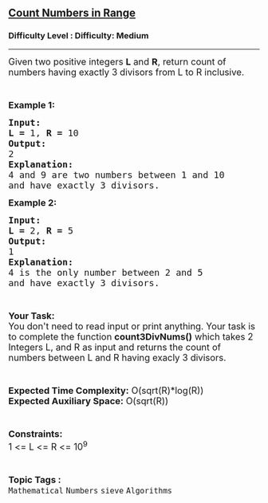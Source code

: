 <h2><a href="https://www.geeksforgeeks.org/problems/count-numbers-in-range5305/1">Count Numbers in Range</a></h2><h3>Difficulty Level : Difficulty: Medium</h3><hr><div class="problems_problem_content__Xm_eO"><p><span style="font-size:18px">Given two positive integers <strong>L</strong> and <strong>R</strong>, return count of numbers having exactly 3 divisors from L to R inclusive.</span></p>

<p>&nbsp;</p>

<p><span style="font-size:18px"><strong>Example 1:</strong></span></p>

<pre><span style="font-size:18px"><strong>Input:</strong></span>
<span style="font-size:18px"><strong>L = </strong>1, <strong>R = </strong>10</span>
<span style="font-size:18px"><strong>Output:</strong></span>
<span style="font-size:18px">2</span>
<span style="font-size:18px"><strong>Explanation:</strong></span>
<span style="font-size:18px">4 and 9 are two numbers between 1 and 10
and have exactly 3 divisors.</span></pre>

<p><span style="font-size:18px"><strong>Example 2:</strong></span></p>

<pre><span style="font-size:18px"><strong>Input:</strong></span>
<span style="font-size:18px"><strong>L = </strong>2, <strong>R = </strong>5</span>
<span style="font-size:18px"><strong>Output:</strong></span>
<span style="font-size:18px">1</span>
<span style="font-size:18px"><strong>Explanation:</strong></span>
<span style="font-size:18px">4 is the only number between 2 and 5
and have exactly 3 divisors.</span></pre>

<p>&nbsp;</p>

<p><span style="font-size:18px"><strong>Your Task:</strong><br>
You don't need to read input or print anything. Your task is to complete the function <strong>count3DivNums()</strong> which takes 2 Integers L, and R as input and returns the count of numbers between L and R having exacly 3 divisors.</span></p>

<p>&nbsp;</p>

<p><span style="font-size:18px"><strong>Expected Time Complexity:</strong> O(sqrt(R)*log(R))<br>
<strong>Expected Auxiliary Space:</strong> O(sqrt(R))</span></p>

<p>&nbsp;</p>

<p><span style="font-size:18px"><strong>Constraints:</strong></span><br>
<span style="font-size:18px">1 &lt;= L &lt;= R &lt;= 10<sup>9</sup></span></p>
</div><br><p><span style=font-size:18px><strong>Topic Tags : </strong><br><code>Mathematical</code>&nbsp;<code>Numbers</code>&nbsp;<code>sieve</code>&nbsp;<code>Algorithms</code>&nbsp;